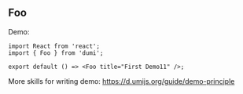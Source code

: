 ## Foo

Demo:

```tsx
import React from 'react';
import { Foo } from 'dumi';

export default () => <Foo title="First Demo11" />;
```

More skills for writing demo: https://d.umijs.org/guide/demo-principle
